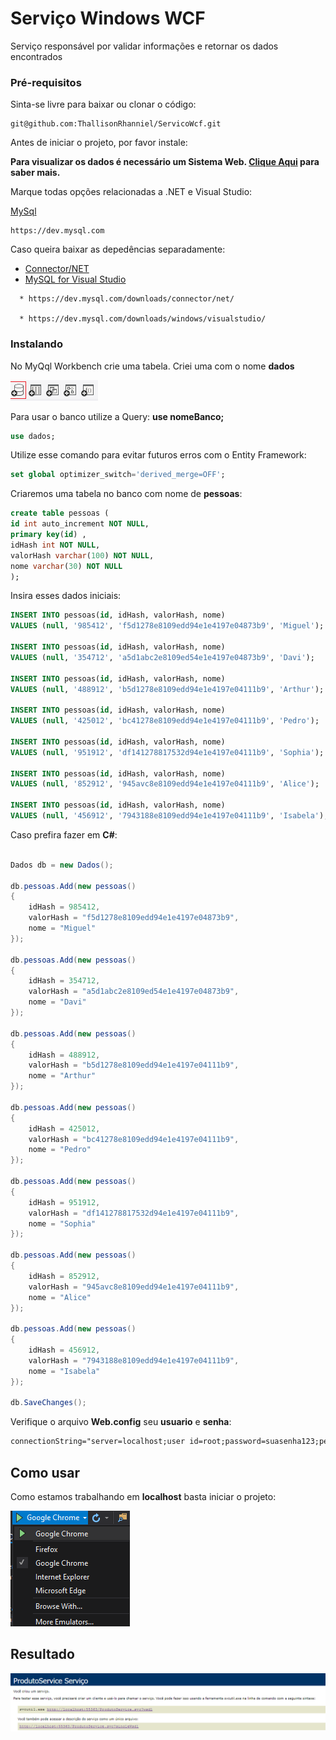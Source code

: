 # Serviço Windows WCF

Serviço responsável por validar informações e retornar os dados encontrados

### Pré-requisitos

Sinta-se livre para baixar ou clonar o código:

```
git@github.com:ThallisonRhanniel/ServicoWcf.git
```
Antes de iniciar o projeto, por favor instale:

**Para visualizar os dados é necessário um Sistema Web. [Clique Aqui](https://github.com/ThallisonRhanniel/ValidadorHashPHP) para saber mais.**

Marque todas opções relacionadas a .NET e Visual Studio:

[MySql](https://dev.mysql.com/get/Downloads/MySQLInstaller/mysql-installer-web-community-5.7.19.0.msi)

```
https://dev.mysql.com
```
Caso queira baixar as depedências separadamente:

* [Connector/NET](https://dev.mysql.com/downloads/file/?id=463758)
* [MySQL for Visual Studio](https://dev.mysql.com/downloads/file/?id=469617)


```
  * https://dev.mysql.com/downloads/connector/net/

  * https://dev.mysql.com/downloads/windows/visualstudio/
```

### Instalando

No MyQql Workbench crie uma tabela. Criei uma com o nome **dados**

![Criar Banco](https://raw.githubusercontent.com/ThallisonRhanniel/ServicoWcf/master/Screenshot/criarBanco.png)

Para usar o banco utilize a Query: **use nomeBanco;**
```sql
use dados;
```
Utilize esse comando para evitar futuros erros com o Entity Framework:

```sql
set global optimizer_switch='derived_merge=OFF';
```
Criaremos uma tabela no banco com nome de **pessoas**:

```sql
create table pessoas (
id int auto_increment NOT NULL,
primary key(id) ,
idHash int NOT NULL,
valorHash varchar(100) NOT NULL,
nome varchar(30) NOT NULL
);
```
Insira esses dados iniciais:

```sql
INSERT INTO pessoas(id, idHash, valorHash, nome)
VALUES (null, '985412', 'f5d1278e8109edd94e1e4197e04873b9', 'Miguel');

INSERT INTO pessoas(id, idHash, valorHash, nome)
VALUES (null, '354712', 'a5d1abc2e8109ed54e1e4197e04873b9', 'Davi');

INSERT INTO pessoas(id, idHash, valorHash, nome)
VALUES (null, '488912', 'b5d1278e8109edd94e1e4197e04111b9', 'Arthur');

INSERT INTO pessoas(id, idHash, valorHash, nome)
VALUES (null, '425012', 'bc41278e8109edd94e1e4197e04111b9', 'Pedro');

INSERT INTO pessoas(id, idHash, valorHash, nome)
VALUES (null, '951912', 'df141278817532d94e1e4197e04111b9', 'Sophia');

INSERT INTO pessoas(id, idHash, valorHash, nome)
VALUES (null, '852912', '945avc8e8109edd94e1e4197e04111b9', 'Alice');

INSERT INTO pessoas(id, idHash, valorHash, nome)
VALUES (null, '456912', '7943188e8109edd94e1e4197e04111b9', 'Isabela');
```
Caso prefira fazer em **C#**:

```C#

Dados db = new Dados();

db.pessoas.Add(new pessoas()
{
    idHash = 985412,
    valorHash = "f5d1278e8109edd94e1e4197e04873b9",
    nome = "Miguel"
});

db.pessoas.Add(new pessoas()
{
    idHash = 354712,
    valorHash = "a5d1abc2e8109ed54e1e4197e04873b9",
    nome = "Davi"
});

db.pessoas.Add(new pessoas()
{
    idHash = 488912,
    valorHash = "b5d1278e8109edd94e1e4197e04111b9",
    nome = "Arthur"
});

db.pessoas.Add(new pessoas()
{
    idHash = 425012,
    valorHash = "bc41278e8109edd94e1e4197e04111b9",
    nome = "Pedro"
});

db.pessoas.Add(new pessoas()
{
    idHash = 951912,
    valorHash = "df141278817532d94e1e4197e04111b9",
    nome = "Sophia"
});

db.pessoas.Add(new pessoas()
{
    idHash = 852912,
    valorHash = "945avc8e8109edd94e1e4197e04111b9",
    nome = "Alice"
});

db.pessoas.Add(new pessoas()
{
    idHash = 456912,
    valorHash = "7943188e8109edd94e1e4197e04111b9",
    nome = "Isabela"
});

db.SaveChanges();
```

Verifique o arquivo **Web.config** seu **usuario** e **senha**:

```xml
connectionString="server=localhost;user id=root;password=suasenha123;persistsecurityinfo=True;database=dados" providerName="MySql.Data.MySqlClient" />
```

## Como usar

Como estamos trabalhando em **localhost** basta iniciar o projeto:

![Iniciar Projeto](https://raw.githubusercontent.com/ThallisonRhanniel/ServicoWcf/master/Screenshot/iniciarProjeto.png)

## Resultado

![Resultado](https://raw.githubusercontent.com/ThallisonRhanniel/ServicoWcf/master/Screenshot/resultadoProjeto.png)



